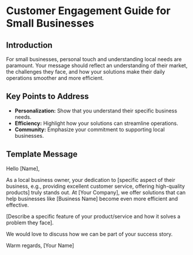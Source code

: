 
# Customer Engagement Guide for Small Businesses

## Introduction
For small businesses, personal touch and understanding local needs are paramount. Your message should reflect an understanding of their market, the challenges they face, and how your solutions make their daily operations smoother and more efficient.

## Key Points to Address
- **Personalization:** Show that you understand their specific business needs.
- **Efficiency:** Highlight how your solutions can streamline operations.
- **Community:** Emphasize your commitment to supporting local businesses.

## Template Message
Hello [Name],

As a local business owner, your dedication to [specific aspect of their business, e.g., providing excellent customer service, offering high-quality products] truly stands out. At [Your Company], we offer solutions that can help businesses like [Business Name] become even more efficient and effective.

[Describe a specific feature of your product/service and how it solves a problem they face].

We would love to discuss how we can be part of your success story.

Warm regards,
[Your Name]
